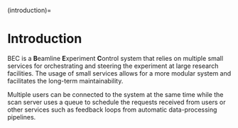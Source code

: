 (introduction)=
# Introduction

BEC is a **B**eamline **E**xperiment **C**ontrol system that relies on multiple small services for orchestrating and steering the experiment at large research facilities. The usage of small services allows for a more modular system and facilitates the long-term maintainability. 

Multiple users can be connected to the system at the same time while the scan server uses a queue to schedule the requests received from users or other services such as feedback loops from automatic data-processing pipelines. 

```{figure} ../assets/BEC_context_user_centric.png

